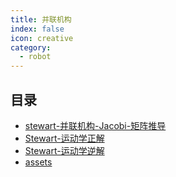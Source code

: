 ```yaml
---
title: 并联机构
index: false
icon: creative
category:
  - robot
---
```


 ## 目录
- [stewart-并联机构-Jacobi-矩阵推导](stewart-并联机构-Jacobi-矩阵推导.md)
- [Stewart-运动学正解](Stewart-运动学正解.md)
- [Stewart-运动学逆解](Stewart-运动学逆解.md)
- [assets](assets)
